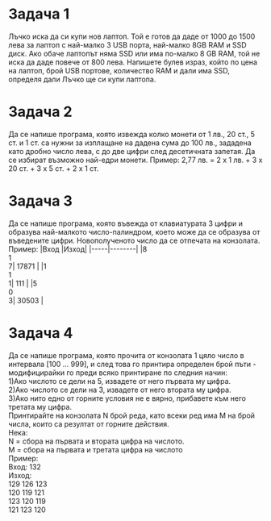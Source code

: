 # Задача 1
Лъчко иска да си купи нов лаптоп. Той е готов да даде от 1000 до 1500 лева за лаптоп
с най-малко 3 USB порта, най-малко 8GB RAM и SSD диск. Ако обаче лаптопът няма 
SSD или има по-малко 8 GB RAM, той не иска да даде повече от 800 лева.
Напишете булев израз, който по цена на лаптоп, брой USB портове, количество RAM
и дали има SSD, определя дали Лъчко ще си купи лаптопа.

# Задача 2
Да се напише програма, която извежда колко монети от 1 лв., 20 ст., 5 ст. и 1 ст. са нужни за
изплащане на дадена сума до 100 лв., зададена като дробно число лева, с до две цифри
след десетичната запетая. Да се избират възможно най-едри монети.
Пример: 2,77 лв. = 2 x 1 лв. + 3 x 20 ст. + 3 x 5 ст. + 2 x 1 ст.

# Задача 3
Дa се напише програма, която въвежда от клавиатурата 3 цифри и образува
най-малкото число-палиндром, което може да се образува
от въведените цифри. Новополученото число да се отпечата на конзолата.
Пример:
|Вход |Изход|
|-----|--------|
|8<br/> 1<br/> 7|  17871 |
|1<br/> 1<br/> 1| 111    |
|5<br/> 0<br/> 3| 30503  |

# Задача 4
Да се напише програма, която прочита от конзолата 1 цяло число в интервала
[100 … 999], и след това го принтира определен брой пъти - модифицирайки го
преди всяко принтиране по следния начин:<br/>
1)Ако числото се дели на 5, извадете от него първата му цифра.<br/>
2)Ако числото се дели на 3, извадете от него втората му цифра.<br/>
3)Ако нито едно от горните условия не е вярно, прибавете към него третата му
цифра.<br/>
Принтирайте на конзолата N брой реда, като всеки ред има M на брой числа,
които са резултат от горните действия.<br/>
Нека:<br/>
N = сбора на първата и втората цифра на числото.<br/>
M = сбора на първата и третата цифра на числото<br/>
Пример:<br/>
Вход: 132<br/>
Изход:<br/>
129 126 123<br/>
120 119 121<br/>
123 120 119<br/>
121 123 120<br/>



